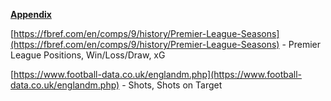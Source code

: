 **<u>Appendix</u>**  
   
 [https://fbref.com/en/comps/9/history/Premier-League-Seasons](https://fbref.com/en/comps/9/history/Premier-League-Seasons) - Premier League Positions, Win/Loss/Draw, xG
 
[https://www.football-data.co.uk/englandm.php](https://www.football-data.co.uk/englandm.php) - Shots, Shots on Target   

